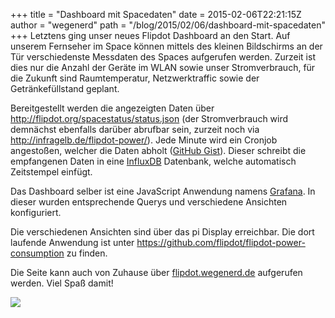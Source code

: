 +++
title = "Dashboard mit Spacedaten"
date = 2015-02-06T22:21:15Z
author = "wegenerd"
path = "/blog/2015/02/06/dashboard-mit-spacedaten"
+++
Letztens ging unser neues Flipdot Dashboard an den Start. Auf unserem
Fernseher im Space können mittels des kleinen Bildschirms an der Tür
verschiedenste Messdaten des Spaces aufgerufen werden. Zurzeit ist dies
nur die Anzahl der Geräte im WLAN sowie unser Stromverbrauch, für die
Zukunft sind Raumtemperatur, Netzwerktraffic sowie der Getränkefüllstand
geplant.  
  
Bereitgestellt werden die angezeigten Daten über
<http://flipdot.org/spacestatus/status.json> (der Stromverbrauch wird
demnächst ebenfalls darüber abrufbar sein, zurzeit noch via
<http://infragelb.de/flipdot-power/>). Jede Minute wird ein Cronjob
angestoßen, welcher die Daten abholt ([GitHub
Gist](https://gist.github.com/swege/ee89056fc857a3f37e05)). Dieser
schreibt die empfangenen Daten in eine [InfluxDB](http://influxdb.com)
Datenbank, welche automatisch Zeitstempel einfügt.  
  
Das Dashboard selber ist eine JavaScript Anwendung namens
[Grafana](http://grafana.org). In dieser wurden entsprechende Querys und
verschiedene Ansichten konfiguriert.  
  
Die verschiedenen Ansichten sind über das pi Display erreichbar. Die
dort laufende Anwendung ist unter
<https://github.com/flipdot/flipdot-power-consumption> zu finden.  
  
Die Seite kann auch von Zuhause über
[flipdot.wegenerd.de](http://flipdot.wegenerd.de) aufgerufen werden.
Viel Spaß damit\!  
  
![](http://i.imgur.com/vQmSDus.png)
